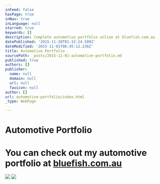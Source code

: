 ```yaml
---
inFeed: false
hasPage: true
inNav: true
inLanguage: null
starred: true
keywords: []
description: Complete automotive portfolio online at bluefish.com.au
datePublished: '2015-11-28T01:32:24.589Z'
dateModified: '2015-11-01T06:45:12.236Z'
title: Automotive Portfolio
sourcePath: _posts/2015-11-01-automotive-portfolio.md
published: true
authors: []
publisher:
  name: null
  domain: null
  url: null
  favicon: null
author: []
url: automotive-portfolio/index.html
_type: WebPage

---
```

# Automotive Portfolio

# 

# 

# You can check out my automotive portfolio at [bluefish.com.au][0]
![](https://the-grid-user-content.s3-us-west-2.amazonaws.com/4d85cd75-e5a6-4c8b-89fc-1e77a0875f48.jpg)
![](https://the-grid-user-content.s3-us-west-2.amazonaws.com/6be9340f-0d49-4154-aabe-97bcef4502f2.jpg)

[0]: http://www.bluefish.com.au/